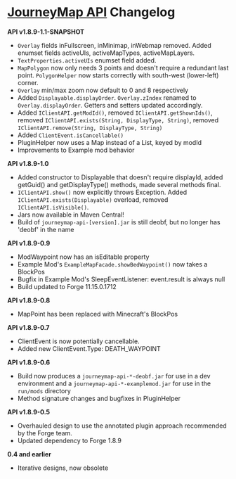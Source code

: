 [JourneyMap API](https://bitbucket.org/TeamJM/journeymap-api) Changelog
======================================================

**API v1.8.9-1.1-SNAPSHOT**

* `Overlay` fields inFullscreen, inMinimap, inWebmap removed. Added enumset fields activeUIs, activeMapTypes, activeMapLayers.
* `TextProperties.activeUIs` enumset field added.
* `MapPolygon` now only needs 3 points and doesn't require a redundant last point. `PolygonHelper` now starts correctly with south-west (lower-left) corner.
* `Overlay` min/max zoom now default to 0 and 8 respectively
* Added `Displayable.displayOrder`. `Overlay.zIndex` renamed to `Overlay.displayOrder`.  Getters and setters updated accordingly.
* Added `IClientAPI.getModId()`, removed `IClientAPI.getShownIds()`, removed `IClientAPI.exists(String, DisplayType, String)`, removed `IClientAPI.remove(String, DisplayType, String)`
* Added `ClientEvent.isCancellable()`
* PluginHelper now uses a Map instead of a List, keyed by modId
* Improvements to Example mod behavior

**API v1.8.9-1.0**

* Added constructor to Displayable that doesn't require displayId, added getGuid() and getDisplayType() methods, made several methods final.
* `IClientAPI.show()` now explicitly throws Exception. Added `IClientAPI.exists(Displayable)` overload, removed `IClientAPI.isVisible()`.
* Jars now available in Maven Central!
* Build of `journeymap-api-[version].jar` is still deobf, but no longer has 'deobf' in the name

**API v1.8.9-0.9**

* ModWaypoint now has an isEditable property
* Example Mod's `ExampleMapFacade.showBedWaypoint()` now takes a BlockPos
* Bugfix in Example Mod's SleepEventListener: event.result is always null
* Build updated to Forge 11.15.0.1712

**API v1.8.9-0.8**

* MapPoint has been replaced with Minecraft's BlockPos

**API v1.8.9-0.7**

* ClientEvent is now potentially cancellable.
* Added new ClientEvent.Type: DEATH_WAYPOINT

**API v1.8.9-0.6**

* Build now produces a `journeymap-api-*-deobf.jar` for use in a dev environment and a `journeymap-api-*-examplemod.jar` for use in the `run/mods` directory
* Method signature changes and bugfixes in PluginHelper

**API v1.8.9-0.5**

* Overhauled design to use the annotated plugin approach recommended by the Forge team.
* Updated dependency to Forge 1.8.9

**0.4 and earlier**

* Iterative designs, now obsolete
